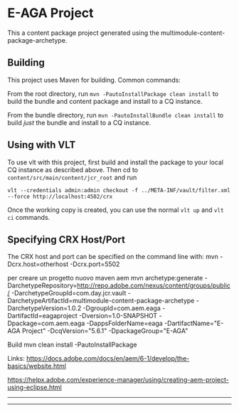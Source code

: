 E-AGA Project
========

This a content package project generated using the multimodule-content-package-archetype.

Building
--------

This project uses Maven for building. Common commands:

From the root directory, run ``mvn -PautoInstallPackage clean install`` to build the bundle and content package and install to a CQ instance.

From the bundle directory, run ``mvn -PautoInstallBundle clean install`` to build *just* the bundle and install to a CQ instance.

Using with VLT
--------------

To use vlt with this project, first build and install the package to your local CQ instance as described above. Then cd to `content/src/main/content/jcr_root` and run

    vlt --credentials admin:admin checkout -f ../META-INF/vault/filter.xml --force http://localhost:4502/crx

Once the working copy is created, you can use the normal ``vlt up`` and ``vlt ci`` commands.

Specifying CRX Host/Port
------------------------

The CRX host and port can be specified on the command line with:
mvn -Dcrx.host=otherhost -Dcrx.port=5502 <goals>

per creare un progetto nuovo maven aem
mvn archetype:generate -DarchetypeRepository=http://repo.adobe.com/nexus/content/groups/public/ -DarchetypeGroupId=com.day.jcr.vault -DarchetypeArtifactId=multimodule-content-package-archetype -DarchetypeVersion=1.0.2 -DgroupId=com.aem.eaga -DartifactId=eagaproject -Dversion=1.0-SNAPSHOT -Dpackage=com.aem.eaga -DappsFolderName=eaga -DartifactName="E-AGA Project" -DcqVersion="5.6.1" -DpackageGroup="E-AGA"

Build 
mvn clean install -PautoInstallPackage

Links:
https://docs.adobe.com/docs/en/aem/6-1/develop/the-basics/website.html

https://helpx.adobe.com/experience-manager/using/creating-aem-project-using-eclipse.html

---------------------------------------------------------------------------------------
<?xml version="1.0" encoding="UTF-8"?>
<workspaceFilter version="1.0">
    <filter root="/content/eaga"/>
    <filter root="/apps/eaga"/>
    <filter root="/etc/designs/EAGA-Design"/>
    <filter root="/content/dam/eaga"/>
</workspaceFilter>

----------------------------------------------------------------------------------------